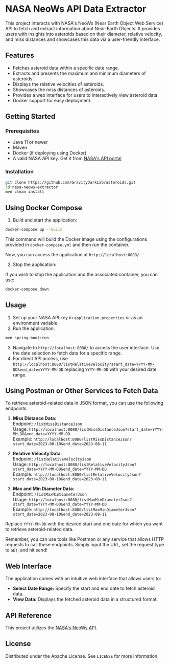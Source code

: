 # NASA NeoWs API Data Extractor

This project interacts with NASA's NeoWs (Near Earth Object Web Service) API to fetch and extract information about Near-Earth Objects. It provides users with insights into asteroids based on their diameter, relative velocity, and miss distances and showcases this data via a user-friendly interface.

## Features

- Fetches asteroid data within a specific date range.
- Extracts and presents the maximum and minimum diameters of asteroids.
- Displays the relative velocities of asteroids.
- Showcases the miss distances of asteroids.
- Provides a web interface for users to interactively view asteroid data.
- Docker support for easy deployment.

## Getting Started

### Prerequisites

- Java 11 or newer
- Maven
- Docker (if deploying using Docker)
- A valid NASA API key. Get it from [NASA's API portal](https://api.nasa.gov/)

### Installation

```bash
git clone https://github.com/GravityDarkLab/asteroids.git
cd nasa-neows-extractor
mvn clean install
```

## Using Docker Compose

1. Build and start the application:

```bash
docker-compose up --build
```

This command will build the Docker image using the configurations provided in `docker-compose.yml` and then run the container.

Now, you can access the application at `http://localhost:8080/`.

2. Stop the application:

If you wish to stop the application and the associated container, you can use:

```bash
docker-compose down
```

## Usage

1. Set up your NASA API key in `application.properties` or as an environment variable.
2. Run the application: 
```bash
mvn spring-boot:run
```
3. Navigate to `http://localhost:8080/` to access the user interface. Use the date selection to fetch data for a specific range.
4. For direct API access, use `http://localhost:8080/listRelativeVelocity?start_date=YYYY-MM-DD&end_date=YYYY-MM-DD` replacing `YYYY-MM-DD` with your desired date range.

## Using Postman or Other Services to Fetch Data

To retrieve asteroid-related data in JSON format, you can use the following endpoints:

1. **Miss Distance Data**:  
Endpoint: `/listMissDistanceJson`  
Usage: `http://localhost:8080/listMissDistanceJson?start_date=YYYY-MM-DD&end_date=YYYY-MM-DD`  
Example: `http://localhost:8080/listMissDistanceJson?start_date=2023-08-10&end_date=2023-08-11`

2. **Relative Velocity Data**:  
Endpoint: `/listRelativeVelocityJson`  
Usage: `http://localhost:8080/listRelativeVelocityJson?start_date=YYYY-MM-DD&end_date=YYYY-MM-DD`  
Example: `http://localhost:8080/listRelativeVelocityJson?start_date=2023-08-10&end_date=2023-08-11`

3. **Max and Min Diameter Data**:  
Endpoint: `/listMaxMinDiameterJson`  
Usage: `http://localhost:8080/listMaxMinDiameterJson?start_date=YYYY-MM-DD&end_date=YYYY-MM-DD`  
Example: `http://localhost:8080/listMaxMinDiameterJson?start_date=2023-08-10&end_date=2023-08-11`

Replace `YYYY-MM-DD` with the desired start and end date for which you want to retrieve asteroid-related data.

Remember, you can use tools like Postman or any service that allows HTTP requests to call these endpoints. Simply input the URL, set the request type to `GET`, and hit send!

## Web Interface

The application comes with an intuitive web interface that allows users to:

- **Select Date Range:** Specify the start and end date to fetch asteroid data.
- **View Data:** Displays the fetched asteroid data in a structured format.

## API Reference

This project utilizes the [NASA's NeoWs API](https://api.nasa.gov/). 

## License

Distributed under the Apache License. See `LICENSE` for more information.
